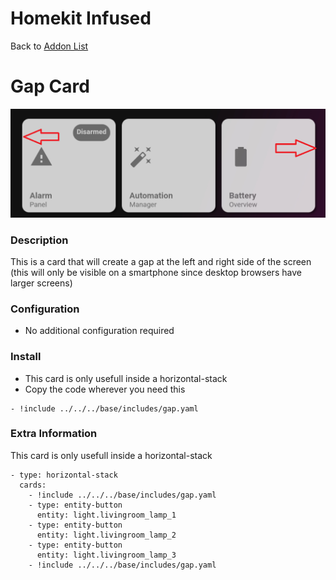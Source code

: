 # Homekit Infused

Back to [Addon List](../addon_list.md)

# Gap Card
![Homekit Infused](../images/gap-card.png)

### Description
This is a card that will create a gap at the left and right side of the screen (this will only be visible on a smartphone since desktop browsers have larger screens)

### Configuration
- No additional configuration required

### Install
- This card is only usefull inside a horizontal-stack
- Copy the code wherever you need this

```
- !include ../../../base/includes/gap.yaml
```

### Extra Information
This card is only usefull inside a horizontal-stack
```
- type: horizontal-stack
  cards:
    - !include ../../../base/includes/gap.yaml
    - type: entity-button
      entity: light.livingroom_lamp_1
    - type: entity-button
      entity: light.livingroom_lamp_2
    - type: entity-button
      entity: light.livingroom_lamp_3
    - !include ../../../base/includes/gap.yaml
```
